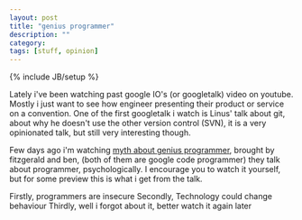 ```yaml
---
layout: post
title: "genius programmer"
description: ""
category: 
tags: [stuff, opinion]
---
```

{% include JB/setup %}

Lately i've been watching past google IO's (or googletalk) video on youtube. Mostly i just want to see how engineer presenting their product or service on a convention. One of the first googletalk i watch is Linus' talk about git, about why he doesn't use the other version control (SVN), it is a very opinionated talk, but still very interesting though. 

Few days ago i'm watching [myth about genius programmer](http://youtube.com), brought by fitzgerald and ben, (both of them are google code programmer) they talk about programmer, psychologically. I encourage you to watch it yourself, but for some preview this is what i get from the talk. 

Firstly, programmers are insecure
Secondly, Technology could change behaviour
Thirdly, well i forgot about it, better watch it again later


